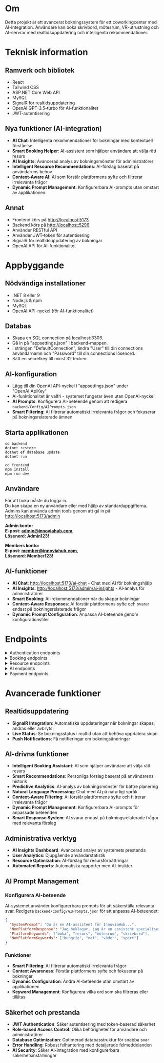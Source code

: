 # Om

Detta projekt är ett avancerat bokningssystem för ett coworkingcenter med AI-integration. Användare kan boka skrivbord, mötesrum, VR-utrustning och AI-servrar med realtidsuppdatering och intelligenta rekommendationer.

# Teknisk information

## Ramverk och bibliotek

- React
- Tailwind CSS
- ASP.NET Core Web API
- MySQL
- SignalR för realtidsuppdatering
- OpenAI GPT-3.5-turbo för AI-funktionalitet
- JWT-autentisering

## Nya funktioner (AI-integration)

- **AI Chat**: Intelligenta rekommendationer för bokningar med kontextuell förståelse
- **Smart Booking Helper**: AI-assistent som hjälper användare att välja rätt resurs
- **AI Insights**: Avancerad analys av bokningsmönster för administratörer
- **Intelligent Resource Recommendations**: AI-förslag baserat på användarens behov
- **Context-Aware AI**: AI som förstår plattformens syfte och filtrerar irrelevanta frågor
- **Dynamic Prompt Management**: Konfigurerbara AI-prompts utan omstart av applikationen

## Annat

- Frontend körs på [http://localhost:5173](http://localhost:5173)
- Backend körs på [http://localhost:5296](http://localhost:5296)
- Använder RESTful API
- Använder JWT-token för autentisering
- SignalR för realtidsuppdatering av bokningar
- OpenAI API för AI-funktionalitet

# Appbyggande

## Nödvändiga installationer

- .NET 8 eller 9
- Node.js & npm
- MySQL
- OpenAI API-nyckel (för AI-funktionalitet)

## Databas

- Skapa en SQL connection på localhost:3306.
- Gå in på "appsettings.json" i backend-mappen.
- I strängen "DefaultConnection", ändra "User" till din connections användarnamn och "Password" till din connections lösenord.
- Sätt en secretkey till minst 32 tecken.

## AI-konfiguration

- Lägg till din OpenAI API-nyckel i "appsettings.json" under "OpenAI.ApiKey"
- AI-funktionalitet är valfri - systemet fungerar även utan OpenAI-nyckel
- **AI Prompts**: Konfigurera AI-beteende genom att redigera `backend/Config/AIPrompts.json`
- **Smart Filtering**: AI filtrerar automatiskt irrelevanta frågor och fokuserar på bokningsrelaterade ämnen

## Starta applikationen

```
cd backend
dotnet restore
dotnet ef database update
dotnet run
```

```
cd frontend
npm install
npm run dev
```

## Användare

För att boka måste du logga in. <br />
Du kan skapa en ny användare eller med hjälp av standarduppgifterna. <br />
Admins kan använda admin tools genom att gå in på [http://localhost:5173/admin](http://localhost:5173/admin) <br />

**Admin konto:** <br />
**E-post: admin@innoviahub.com**, <br />
**Lösenord: Admin123!**

**Members konto:** <br />
**E-post: member@innoviahub.com**, <br />
**Lösenord: Member123!**

## AI-funktioner

- **AI Chat**: [http://localhost:5173/ai-chat](http://localhost:5173/ai-chat) - Chat med AI för bokningshjälp
- **AI Insights**: [http://localhost:5173/admin/ai-insights](http://localhost:5173/admin/ai-insights) - AI-analys för administratörer
- **Smart Booking**: AI-rekommendationer när du skapar bokningar
- **Context-Aware Responses**: AI förstår plattformens syfte och svarar endast på bokningsrelaterade frågor
- **Dynamic Prompt Configuration**: Anpassa AI-beteende genom konfigurationsfiler

# Endpoints

<details>

<summary> Authentication endpoints </summary>

**GET**
**/api/auth/health**

Returnerar statuskod 400 om API:et fungerar.

**POST**
**/api/auth/register** <br />
Body: <br />
string Email, <br />
string FirstName, <br />
string LastName, <br />
string Password, <br />
string ConfirmPassword

Skapar en ny användare med rollen "Member".

**POST**
**/api/auth/login** <br />
Body: <br />
string Email, <br />
string Password

Loggar in användare och returnerar JWT-token.

**POST**
**api/auth/logout**

Loggar ut användare.

**GET**
**api/auth/profile** <br />
Autentisering: Member

Returnerar hela objektet av användaren som loggar in.

**PUT**
**/api/auth/profile** <br />
Autentisering: Member <br />
Body: <br />
string FirstName <br />
string LastName

Ändrar FirstName och LastName av användaren som loggar in.

**POST**
**/api/auth/refresh-token** <br />
Autentisering: Member <br />
Body: <br />
string Token

Uppdaterar och returnerar token.

</details>

<details>

<summary> Booking endpoints </summary>

**GET**
**/api/bookings/** <br />
Autentisering: Admin, Member <br />

Returnerar alla bokningar.

**GET**
**/api/bookings/{bookingId}** <br />
Autentisering: Admin, Member

Returnerar bokning som motsvarar id.

**GET**
**/api/bookings/myBookings** <br />
Autentisering: Admin, Member <br />
Body: <br />
bool includeExpiredBookings (default är false)

Returnerar alla aktiva bokningar som tillhör användaren. Måste specificera om man vill inkludera inaktiva bokningar.

**GET**
**/api/bookings/getByResource/{resourceId}** <br />
Autentisering: Admin, Member <br />
Body: <br />
bool includeExpiredBookings (default är false)

Returnerar alla aktiva bokningar som tillhör en resurs. Måste specificera om man vill inkludera inaktiva bokningar.

**POST**
**/api/bookings** <br />
Autentisering: Admin, Member <br />
Body: <br />
int ResourceId <br />
DateTime BookingTime <br />
string Timeslot (måste vara "FM" eller "EF")

Skapar en bokning. Tiden på "BookingTime" ersätts av "8:00" eller "12:00" beroende på timeslot.

**PUT**
**/api/bookings** <br />
Autentisering: Admin <br />
Body: <br />
int BookingId, <br />
bool IsActive, <br />
DateTime BookingDate, <br />
DateTime EndDate, <br />
string UserId, <br />
int ResourceId

Uppdaterar bokning.

**POST**
**/api/bookings/cancel/{bookingId}** <br />
Autentisering: Admin, Member <br />

Tar bort bokning som motsvarar "bookingId". <br />
Members kan bara ta bort sina egna bokningar och Admins kan ta bort vilken bokning som helst. <br />
Bokningar som har gått ut kan inte tas bort.

**POST**
**/api/bookings/delete/{bookingId}** <br />
Autentisering: Admin

Tar bort bokning.

</details>

<details>

<summary> Resource endpoints </summary>

**GET**
**/api/bookings/resources** <br />
Autentisering: Admin, Member

Returnerar alla resurser.

**GET**
**api/resources/{resourceId}** <br />
Autentisering: Admin, Member

Returnerar resurs som motsvarar id.

**POST**
**api/resources** <br />
Autentisering: Admin <br />
Body: <br />
int ResourceTypeId (1 = DropInDesk, 2 = MeetingRoom, 3 = VRset, 4 = AIserver), <br />
string Name

Skapar en ny resurs.

**PUT**
**api/resources/{resourceId}** <br />
Autentisering: Admin <br />
Body: <br />
int ResourceTypeId (1 = DropInDesk, 2 = MeetingRoom, 3 = VRset, 4 = AIserver), <br />
string Name, <br />
bool IsBooked

Uppdaterar resursen som motsvarar id.

**DELETE**
**api/resources/{resourceId}** <br />
Autentisering: Admin

Tar bort resurs.

</details>

<details>

<summary> AI endpoints </summary>

**POST**
**/api/ai/chat** <br />
Autentisering: Member <br />
Body: <br />
string Message, <br />
string SessionId (valfritt)

Skickar meddelande till AI-chatten och får intelligenta svar om bokningar. AI filtrerar automatiskt irrelevanta frågor och fokuserar på bokningsrelaterade ämnen.

**GET**
**/api/ai/insights** <br />
Autentisering: Admin

Returnerar AI-genererade insikter om bokningsmönster och rekommendationer.

**POST**
**/api/ai/recommendations** <br />
Autentisering: Member <br />
Body: <br />
string UserPreferences

Får AI-rekommendationer för resurser baserat på användarens preferenser.

**GET**
**/api/ai/chat-history** <br />
Autentisering: Member

Returnerar användarens AI-chatthistorik.

</details>

<details>

<summary> Payment endpoints </summary>

**POST**
**/api/payment/process** <br />
Autentisering: Member <br />
Body: <br />
int BookingId, <br />
decimal Amount, <br />
string PaymentMethod

Processar betalning för en bokning.

**GET**
**/api/payment/history** <br />
Autentisering: Member

Returnerar användarens betalningshistorik.

</details>

# Avancerade funktioner

## Realtidsuppdatering

- **SignalR Integration**: Automatiska uppdateringar när bokningar skapas, ändras eller avbryts
- **Live Status**: Se bokningsstatus i realtid utan att behöva uppdatera sidan
- **Push Notifications**: Få notifieringar om bokningsändringar

## AI-drivna funktioner

- **Intelligent Booking Assistant**: AI som hjälper användare att välja rätt resurs
- **Smart Recommendations**: Personliga förslag baserat på användarens historik
- **Predictive Analytics**: AI-analys av bokningsmönster för bättre planering
- **Natural Language Processing**: Chat med AI på naturligt språk
- **Context-Aware Filtering**: AI förstår plattformens syfte och filtrerar irrelevanta frågor
- **Dynamic Prompt Management**: Konfigurerbara AI-prompts för anpassade beteenden
- **Smart Response System**: AI svarar endast på bokningsrelaterade frågor med relevanta förslag

## Administrativa verktyg

- **AI Insights Dashboard**: Avancerad analys av systemets prestanda
- **User Analytics**: Djupgående användarstatistik
- **Resource Optimization**: AI-förslag för resursförbättringar
- **Automated Reports**: Automatiska rapporter med AI-insikter

## AI Prompt Management

### Konfigurera AI-beteende

AI-systemet använder konfigurerbara prompts för att säkerställa relevanta svar. Redigera `backend/Config/AIPrompts.json` för att anpassa AI-beteendet:

```json
{
  "SystemPrompt": "Du är en AI-assistent för InnoviaHub...",
  "NonPlatformResponse": "Jag beklagar, jag är en assistent specialiserad...",
  "PlatformKeywords": ["boka", "resurs", "mötesrum", "skrivbord"],
  "NonPlatformKeywords": ["hungrig", "mat", "väder", "sport"]
}
```

### Funktioner

- **Smart Filtering**: AI filtrerar automatiskt irrelevanta frågor
- **Context Awareness**: Förstår plattformens syfte och fokuserar på bokningar
- **Dynamic Configuration**: Ändra AI-beteende utan omstart av applikationen
- **Keyword Management**: Konfigurera vilka ord som ska filtreras eller tillåtas

## Säkerhet och prestanda

- **JWT Authentication**: Säker autentisering med token-baserad säkerhet
- **Role-based Access Control**: Olika behörigheter för användare och administratörer
- **Database Optimization**: Optimerad databasstruktur för snabba svar
- **Error Handling**: Robust felhantering med detaljerade felmeddelanden
- **AI Security**: Säker AI-integration med konfigurerbara säkerhetsinställningar
